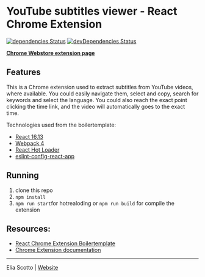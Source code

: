 # YouTube subtitles viewer - React Chrome Extension

[![dependencies Status](https://david-dm.org/elias94/youtube-subtitles-viewer/status.svg)](https://david-dm.org/elias94/youtube-subtitles-viewer)
[![devDependencies Status](https://david-dm.org/elias94/youtube-subtitles-viewer/dev-status.svg)](https://david-dm.org/elias94/youtube-subtitles-viewer?type=dev)

**[Chrome Webstore extension page](https://chrome.google.com/webstore/detail/youtube-subtitles-viewer/ljblecifcbmcdjbabhimddlladlkfdfg)**

## Features

This is a Chrome extension used to extract subtitles from YouTube videos, where available. You could easily navigate them, select and copy, search for keywords and select the language. You could also reach the exact point clicking the time link, and the video will automatically goes to the exact time.

Technologies used from the boilertemplate:

- [React 16.13](https://reactjs.org)
- [Webpack 4](https://webpack.js.org/)
- [React Hot Loader](https://github.com/gaearon/react-hot-loader)
- [eslint-config-react-app](https://www.npmjs.com/package/eslint-config-react-app)

## Running

1. clone this repo
2. `npm install`
3. `npm run start`for hotrealoding or `npm run build` for compile the extension

## Resources:

- [React Chrome Extension Boilertemplate](https://github.com/lxieyang/chrome-extension-boilerplate-react)
- [Chrome Extension documentation](https://developer.chrome.com/extensions/getstarted)

---

Elia Scotto | [Website](https://www.eliascotto.com)
